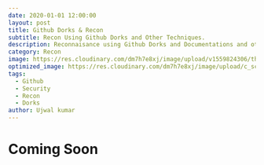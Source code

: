 ```yaml
---
date: 2020-01-01 12:00:00
layout: post
title: Github Dorks & Recon
subtitle: Recon Using Github Dorks and Other Techniques.
description: Reconnaisance using Github Dorks and Documentations and other OSINT techniques.
category: Recon
image: https://res.cloudinary.com/dm7h7e8xj/image/upload/v1559824306/theme13_dshbqx.jpg
optimized_image: https://res.cloudinary.com/dm7h7e8xj/image/upload/c_scale,w_380/v1559824306/theme13_dshbqx.jpg
tags:
  - Github
  - Security
  - Recon
  - Dorks
author: Ujwal kumar
---
```


# Coming Soon
